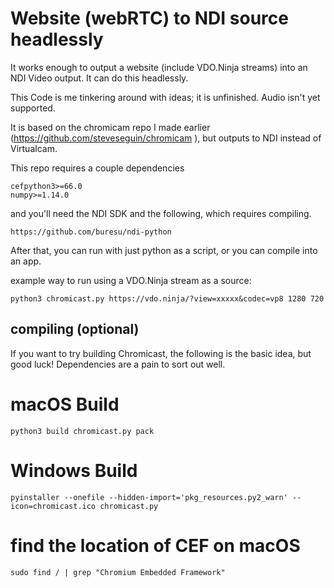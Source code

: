 # Website (webRTC) to NDI source headlessly

It works enough to output a website (include VDO.Ninja streams) into an NDI Video output. It can do this headlessly.

This Code is me tinkering around with ideas; it is unfinished. Audio isn't yet supported.

It is based on the chromicam repo I made earlier (https://github.com/steveseguin/chromicam ), but outputs to NDI instead of Virtualcam. 

This repo requires a couple dependencies

```
cefpython3>=66.0
numpy>=1.14.0
```

and you'll need the NDI SDK and the following, which requires compiling.
```
https://github.com/buresu/ndi-python
```

After that, you can run with just python as a script, or you can compile into an app. 

example way to run using a VDO.Ninja stream as a source:

`python3 chromicast.py https://vdo.ninja/?view=xxxxx&codec=vp8 1280 720`

## compiling (optional)

If you want to try building Chromicast, the following is the basic idea, but good luck! Dependencies are a pain to sort out well.

# macOS Build
```
python3 build chromicast.py pack
```
# Windows Build
```
pyinstaller --onefile --hidden-import='pkg_resources.py2_warn' --icon=chromicast.ico chromicast.py
```
# find the location of CEF on macOS
```
sudo find / | grep "Chromium Embedded Framework"
```

